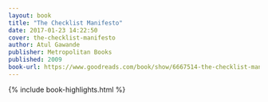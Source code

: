 ```yaml
---
layout: book
title: "The Checklist Manifesto"
date: 2017-01-23 14:22:50
cover: the-checklist-manifesto
author: Atul Gawande
publisher: Metropolitan Books
published: 2009
book-url: https://www.goodreads.com/book/show/6667514-the-checklist-manifesto
---
```


{% include book-highlights.html %}
